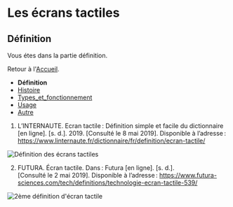 # Les écrans tactiles
## Définition
Vous étes dans la partie définition. 

Retour à l'[Accueil](tactiles.md).

- **Définition**
- [Histoire](histoire.md)
- [Types_et_fonctionnement](types.md)
- [Usage](usage.md)
- [Autre](autre.md)

1. L’INTERNAUTE. Ecran tactile : Définition simple et facile du dictionnaire [en ligne]. [s. d.]. 2019. [Consulté le 8 mai 2019]. Disponible à l’adresse : https://www.linternaute.fr/dictionnaire/fr/definition/ecran-tactile/

![Définition des écrans tactiles](https://user-images.githubusercontent.com/50197114/58384446-db973600-7fe1-11e9-8f39-97128c36b9ad.png)

2. FUTURA. Écran tactile. Dans : Futura [en ligne]. [s. d.]. [Consulté le 2 mai 2019]. Disponible à l’adresse : https://www.futura-sciences.com/tech/definitions/technologie-ecran-tactile-539/

![2ème définition d'écran tactile](https://user-images.githubusercontent.com/50197114/58468519-fbdc0780-813d-11e9-84ba-aa872d19234c.png)

